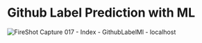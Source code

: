 ﻿# Github Label Prediction with ML

![FireShot Capture 017 - Index - GithubLabelMl - localhost](https://user-images.githubusercontent.com/31169310/63962113-efa27600-caaf-11e9-881c-256098a33514.png)
